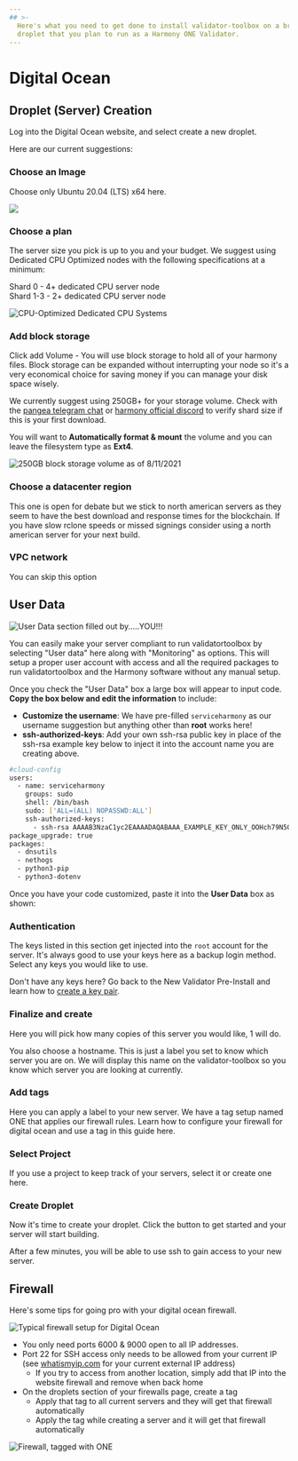 ```yaml
---
## >-
  Here's what you need to get done to install validator-toolbox on a brand new
  droplet that you plan to run as a Harmony ONE Validator.
---
```


# Digital Ocean

## Droplet \(Server\) Creation

Log into the Digital Ocean website, and select create a new droplet.

Here are our current suggestions:

### Choose an Image

Choose only Ubuntu 20.04 \(LTS\) x64 here.

![](../../.gitbook/assets/image%20%283%29.png)

### Choose a plan

The server size you pick is up to you and your budget. We suggest using Dedicated CPU Optimized nodes with the following specifications at a minimum:

Shard 0 - 4+ dedicated CPU server node  
Shard 1-3 - 2+ dedicated CPU server node

![CPU-Optimized Dedicated CPU Systems](../../.gitbook/assets/image%20%285%29.png)

### Add block storage

Click add Volume - You will use block storage to hold all of your harmony files. Block storage can be expanded without interrupting your node so it's a very economical choice for saving money if you can manage your disk space wisely.

We currently suggest using 250GB+ for your storage volume. Check with the [pangea telegram chat](https://t.me/PangaeaVolunteers) or [harmony official discord](https://harmony.one/discord) to verify shard size if this is your first download.

You will want to **Automatically format & mount** the volume and you can leave the filesystem type as **Ext4**.

![250GB block storage volume as of 8/11/2021](../../.gitbook/assets/image%20%288%29.png)

### Choose a datacenter region

This one is open for debate but we stick to north american servers as they seem to have the best download and response times for the blockchain. If you have slow rclone speeds or missed signings consider using a north american server for your next build.

### VPC network

You can skip this option

## User Data

![User Data section filled out by.....YOU!!!](../../.gitbook/assets/image%20%284%29.png)

You can easily make your server compliant to run validatortoolbox by selecting "User data" here along with "Monitoring" as options. This will setup a proper user account with access and all the required packages to run validatortoolbox and the Harmony software without any manual setup.

Once you check the "User Data" box a large box will appear to input code. **Copy the box below and edit the information** to include:

* **Customize the username**: We have pre-filled `serviceharmony` as our username suggestion but anything other than **root** works here!
* **ssh-authorized-keys**: Add your own ssh-rsa public key in place of the ssh-rsa example key below to inject it into the account name you are creating above.

```bash
#cloud-config
users:
  - name: serviceharmony
    groups: sudo
    shell: /bin/bash
    sudo: ['ALL=(ALL) NOPASSWD:ALL']
    ssh-authorized-keys:
      - ssh-rsa AAAAB3NzaC1yc2EAAAADAQABAAA_EXAMPLE_KEY_ONLY_OOHch79N5OnB136TaVdXPQFaYFzubA1Lzbeus5H2BcbMieDyGBBTh4gEEkz2hsGCXeaw==
package_upgrade: true
packages:
  - dnsutils
  - nethogs
  - python3-pip
  - python3-dotenv
```

Once you have your code customized, paste it into the **User Data** box as shown:

### Authentication

The keys listed in this section get injected into the `root` account for the server. It's always good to use your keys here as a backup login method. Select any keys you would like to use.

Don't have any keys here? Go back to the New Validator Pre-Install and learn how to [create a key pair](../pre-installation-information/new-validator-steps/ssh-keys-private-and-public-pair.md#create-your-key-pairs).

### Finalize and create

Here you will pick how many copies of this server you would like, 1 will do.

You also choose a hostname. This is just a label you set to know which server you are on. We will display this name on the validator-toolbox so you know which server you are looking at currently.

### Add tags

Here you can apply a label to your new server. We have a tag setup named ONE that applies our firewall rules. Learn how to configure your firewall for digital ocean and use a tag in this guide here.

### Select Project

If you use a project to keep track of your servers, select it or create one here.

### Create Droplet

Now it's time to create your droplet. Click the button to get started and your server will start building.

After a few minutes, you will be able to use ssh to gain access to your new server.

## Firewall

Here's some tips for going pro with your digital ocean firewall.

![Typical firewall setup for Digital Ocean](../../.gitbook/assets/image%20%2843%29.png)

* You only need ports 6000 & 9000 open to all IP addresses.
* Port 22 for SSH access only needs to be allowed from your current IP \(see [whatismyip.com](https://whatismyip.com) for your current external IP address\)
  * If you try to access from another location, simply add that IP into the website firewall and remove when back home
* On the droplets section of your firewalls page, create a tag
  * Apply that tag to all current servers and they will get that firewall automatically
  * Apply the tag while creating a server and it will get that firewall automatically

![Firewall, tagged with ONE](../../.gitbook/assets/image%20%2844%29.png)



